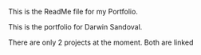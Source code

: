 This is the ReadMe file for my Portfolio.

This is the portfolio for Darwin Sandoval.

There are only 2 projects at the moment. Both are linked

